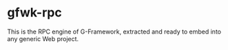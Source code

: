 gfwk-rpc
========

This is the RPC engine of G-Framework, extracted and ready to embed into any generic Web project.
